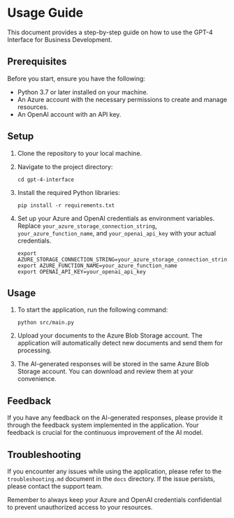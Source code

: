# Usage Guide

This document provides a step-by-step guide on how to use the GPT-4 Interface for Business Development. 

## Prerequisites

Before you start, ensure you have the following:

- Python 3.7 or later installed on your machine.
- An Azure account with the necessary permissions to create and manage resources.
- An OpenAI account with an API key.

## Setup

1. Clone the repository to your local machine.

2. Navigate to the project directory:

    ```
    cd gpt-4-interface
    ```

3. Install the required Python libraries:

    ```
    pip install -r requirements.txt
    ```

4. Set up your Azure and OpenAI credentials as environment variables. Replace `your_azure_storage_connection_string`, `your_azure_function_name`, and `your_openai_api_key` with your actual credentials.

    ```
    export AZURE_STORAGE_CONNECTION_STRING=your_azure_storage_connection_string
    export AZURE_FUNCTION_NAME=your_azure_function_name
    export OPENAI_API_KEY=your_openai_api_key
    ```

## Usage

1. To start the application, run the following command:

    ```
    python src/main.py
    ```

2. Upload your documents to the Azure Blob Storage account. The application will automatically detect new documents and send them for processing.

3. The AI-generated responses will be stored in the same Azure Blob Storage account. You can download and review them at your convenience.

## Feedback

If you have any feedback on the AI-generated responses, please provide it through the feedback system implemented in the application. Your feedback is crucial for the continuous improvement of the AI model.

## Troubleshooting

If you encounter any issues while using the application, please refer to the `troubleshooting.md` document in the `docs` directory. If the issue persists, please contact the support team.

Remember to always keep your Azure and OpenAI credentials confidential to prevent unauthorized access to your resources.